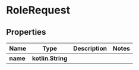 
# RoleRequest

## Properties
Name | Type | Description | Notes
------------ | ------------- | ------------- | -------------
**name** | **kotlin.String** |  | 



